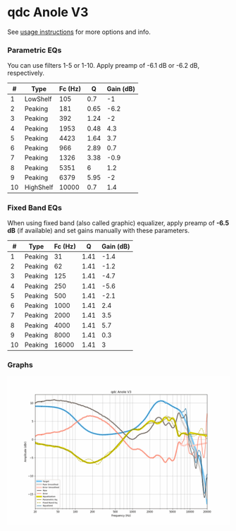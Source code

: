 # qdc Anole V3
See [usage instructions](https://github.com/jaakkopasanen/AutoEq#usage) for more options and info.

### Parametric EQs
You can use filters 1-5 or 1-10. Apply preamp of -6.1 dB or -6.2 dB, respectively.

|   # | Type      |   Fc (Hz) |    Q |   Gain (dB) |
|-----|-----------|-----------|------|-------------|
|   1 | LowShelf  |       105 | 0.7  |        -1   |
|   2 | Peaking   |       181 | 0.65 |        -6.2 |
|   3 | Peaking   |       392 | 1.24 |        -2   |
|   4 | Peaking   |      1953 | 0.48 |         4.3 |
|   5 | Peaking   |      4423 | 1.64 |         3.7 |
|   6 | Peaking   |       966 | 2.89 |         0.7 |
|   7 | Peaking   |      1326 | 3.38 |        -0.9 |
|   8 | Peaking   |      5351 | 6    |         1.2 |
|   9 | Peaking   |      6379 | 5.95 |        -2   |
|  10 | HighShelf |     10000 | 0.7  |         1.4 |

### Fixed Band EQs
When using fixed band (also called graphic) equalizer, apply preamp of **-6.5 dB** (if available) and set gains manually with these parameters.

|   # | Type    |   Fc (Hz) |    Q |   Gain (dB) |
|-----|---------|-----------|------|-------------|
|   1 | Peaking |        31 | 1.41 |        -1.4 |
|   2 | Peaking |        62 | 1.41 |        -1.2 |
|   3 | Peaking |       125 | 1.41 |        -4.7 |
|   4 | Peaking |       250 | 1.41 |        -5.6 |
|   5 | Peaking |       500 | 1.41 |        -2.1 |
|   6 | Peaking |      1000 | 1.41 |         2.4 |
|   7 | Peaking |      2000 | 1.41 |         3.5 |
|   8 | Peaking |      4000 | 1.41 |         5.7 |
|   9 | Peaking |      8000 | 1.41 |         0.3 |
|  10 | Peaking |     16000 | 1.41 |         3   |

### Graphs
![](./qdc%20Anole%20V3.png)
